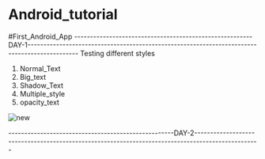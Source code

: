 # Android_tutorial
#First_Android_App
--------------------------------------------------------DAY-1----------------------------------------------------------------------------------------------
Testing different styles
1. Normal_Text
2. Big_text
3. Shadow_Text
4. Multiple_style
5. opacity_text


  ![new](https://github.com/khusipandey/Android_tutorial/assets/128993461/b136032f-6b74-42a2-a93f-87e9cf1f748d)



----------------------------------------------------DAY-2--------------------------------------------------------------------------------------------------

